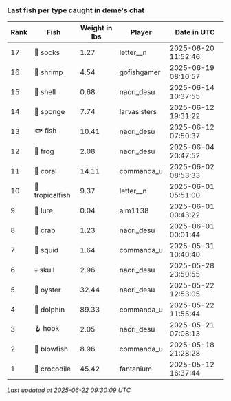 ### Last fish per type caught in deme's chat
| Rank | Fish | Weight in lbs | Player | Date in UTC |
|------|--------|-----------|---------|------|
| 17  | 🧦 socks | 1.27 | letter__n | 2025-06-20 11:52:46 |
| 16  | 🦐 shrimp | 4.54 | gofishgamer | 2025-06-19 08:10:57 |
| 15  | 🐚 shell | 0.68 | naori_desu | 2025-06-14 10:37:55 |
| 14  | 🧽 sponge | 7.74 | larvasisters | 2025-06-12 19:31:22 |
| 13  | 🐟 fish | 10.41 | naori_desu | 2025-06-12 07:50:37 |
| 12  | 🐸 frog | 2.08 | naori_desu | 2025-06-04 20:47:52 |
| 11  | 🪸 coral | 14.11 | commanda_u | 2025-06-02 08:53:33 |
| 10  | 🐠 tropicalfish | 9.37 | letter__n | 2025-06-01 05:51:00 |
| 9  | 🎏 lure | 0.04 | aim1138 | 2025-06-01 00:43:22 |
| 8  | 🦀 crab | 1.23 | naori_desu | 2025-06-01 00:01:44 |
| 7  | 🦑 squid | 1.64 | commanda_u | 2025-05-31 10:40:40 |
| 6  | 💀 skull | 2.96 | naori_desu | 2025-05-28 23:50:55 |
| 5  | 🦪 oyster | 32.44 | naori_desu | 2025-05-22 12:53:05 |
| 4  | 🐬 dolphin | 89.33 | commanda_u | 2025-05-22 11:55:44 |
| 3  | 🪝 hook | 2.05 | naori_desu | 2025-05-21 07:08:13 |
| 2  | 🐡 blowfish | 8.96 | commanda_u | 2025-05-18 21:28:28 |
| 1  | 🐊 crocodile | 45.42 | fantanium | 2025-05-12 16:37:44 |

_Last updated at 2025-06-22 09:30:09 UTC_